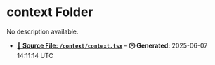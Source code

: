 # context Folder

No description available.

- **[**📄 Source File:** `/context/context.tsx`](context.tsx.md)** – **🕒 Generated:** 2025-06-07 14:11:14 UTC